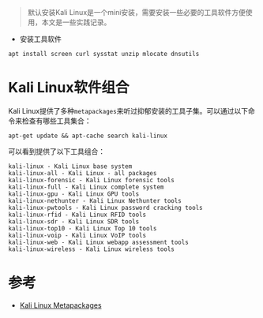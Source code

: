 > 默认安装Kali Linux是一个mini安装，需要安装一些必要的工具软件方便使用，本文是一些实践记录。

* 安装工具软件

```
apt install screen curl sysstat unzip mlocate dnsutils
```

# Kali Linux软件组合

Kali Linux提供了多种`metapackages`来听过抑郁安装的工具子集。可以通过以下命令来检查有哪些工具集合：

```
apt-get update && apt-cache search kali-linux
```

可以看到提供了以下工具组合：

```
kali-linux - Kali Linux base system
kali-linux-all - Kali Linux - all packages
kali-linux-forensic - Kali Linux forensic tools
kali-linux-full - Kali Linux complete system
kali-linux-gpu - Kali Linux GPU tools
kali-linux-nethunter - Kali Linux Nethunter tools
kali-linux-pwtools - Kali Linux password cracking tools
kali-linux-rfid - Kali Linux RFID tools
kali-linux-sdr - Kali Linux SDR tools
kali-linux-top10 - Kali Linux Top 10 tools
kali-linux-voip - Kali Linux VoIP tools
kali-linux-web - Kali Linux webapp assessment tools
kali-linux-wireless - Kali Linux wireless tools
```

# 参考

* [Kali Linux Metapackages](https://www.kali.org/news/kali-linux-metapackages/)